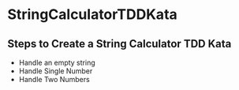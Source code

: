 # StringCalculatorTDDKata

## Steps to Create a String Calculator TDD Kata

- Handle an empty string
- Handle Single Number
- Handle Two Numbers